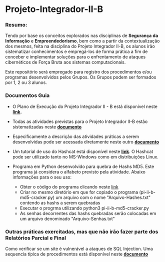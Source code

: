# Projeto-Integrador-II-B

### Resumo:
Tendo por base os conceitos explorados nas disciplinas de **Segurança da Informação** e **Empreendedorismo**, bem como a partir da contextualização dos mesmos, feita na disciplina do Projeto Integrador II-B, os alunos irão sistematizar conhecimentos e empregá-los de forma prática a fim de conceber e implementar soluções para o enfrentamento de ataques cibernéticos de Força Bruta aos sistemas computacionais.

Este repositório será empregado para registro dos procedimentos e/ou programas desenvolvidos pelos Grupos. Os Grupos podem ser formados por 1, 2 ou 3 alunos.

### Documentos Guia 

* O Plano de Execução do Projeto Integrador II - B está disponível neste **[link](https://docs.google.com/document/d/1_1xTR3tcBa6pq6TrrLL3VteSbOTZDUy68O1iK3f4p5g/edit?usp=sharing).**

* Todas as atividades previstas para o Projeto Integrador II-B estão sistematizadas neste **[documento](https://docs.google.com/document/d/1CyPEJuhyEunSJ1u277xloMwifImYILjg2F2Moy3ASkY/edit?usp=sharing)**

* Especificamente a descrição das atividades práticas a serem desenvolvidas pode ser acessada diretamente neste outro **[documento](https://docs.google.com/document/d/1F9XyoeTbw0iuSAayJV2rKT0U_ULG0tJB2_C4pGBCu5M/edit)**

* Um tutorial de uso do Hashcat está disponível neste **[link](https://github.com/adenauery/hashcat/wiki/Explorando-o--Hashcat)**. O Hashcat pode ser utilizado tanto no MS-Windows como em distribuições Linux.

* Programa em Python desenvolvido para quebra de Hashs MD5. Este programa já considera o alfabeto previsto pela atividade. Abaixo informações para o seu uso:
  * Obter o código do programa clicando neste [link](https://github.com/adenauery/Projeto-Integrador-II-B/blob/main/pi-ii-b-md5-cracker.py)
  * Criar no mesmo diretório em que for copiado o programa (pi-ii-b-md5-cracker.py) um arquivo com o nome "Arquivo-Hashes.txt" contendo as hashs a serem quebradas
  * Executar o progrma utilizando python3 pi-ii-b-md5-cracker.py
  * As senhas decorrentes das hashs quebradas serão colocadas em um arquivo denominado "Arquivo-Senhas.txt"


### Outras práticas exercitadas, mas que não irão fazer parte dos Relatórios Parcial e Final

Como verificar se um site é vulnerável a ataques de SQL Injection. Uma sequencia típica de procedimentos está disponível neste **[documento](https://github.com/adenauery/sqlmap/wiki/Explorando-o-SQLMAP)**
